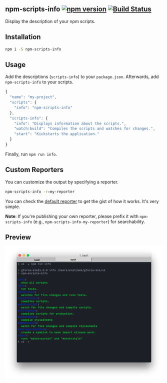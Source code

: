 ## npm-scripts-info [![npm version](http://img.shields.io/npm/v/npm-scripts-info.svg?style=flat-square)](https://npmjs.org/package/npm-scripts-info?style=flat-square) [![Build Status](https://img.shields.io/travis/srph/npm-scripts-info.svg?style=flat-square)](https://travis-ci.org/srph/npm-scripts-info?branch=master)
Display the description of your npm scripts.

## Installation
```bash
npm i -S npm-scripts-info
```

## Usage
Add the descriptions (`scripts-info`) to your `package.json`. Afterwards, add `npm-scripts-info` to your scripts.
```js
{
  "name": "my-project",
  "scripts": {
  	"info": "npm-scripts-info"
  },
  "scripts-info": {
  	"info": "Displays information about the scripts.",
  	"watch:build": "Compiles the scripts and watches for changes.",
  	"start": "Kickstarts the application."
  }
}
```
Finally, run `npm run info`.

## Custom Reporters
You can customize the output by specifying a reporter.
```bash
npm-scripts-info -r=my-reporter
```
You can check the [default reporter](lib/reporter.js) to get the gist of how it works. It's very simple.

**Note**: If you're publishing your own reporter, please prefix it with `npm-scripts-info` (e.g., `npm-scripts-info-my-reporter`) for searchability.

## Preview
![preview](preview.png)
